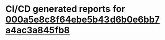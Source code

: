 # CI/CD generated reports for [000a5e8c8f64ebe5b43d6b0e6bb7a4ac3a845fb8](https://github.com/hydephp/develop/commit/000a5e8c8f64ebe5b43d6b0e6bb7a4ac3a845fb8)
